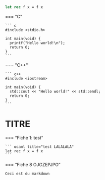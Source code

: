 ﻿``` ocaml title="CECI NEST PAS DU MARKDOWN"
let rec f x = f x
```

=== "C"

    ``` c
    #include <stdio.h>

    int main(void) {
      printf("Hello world!\n");
      return 0;
    }
    ```

=== "C++"

    ``` c++
    #include <iostream>

    int main(void) {
      std::cout << "Hello world!" << std::endl;
      return 0;
    }
    ```


# TITRE

=== “Fiche 1: test”
	
	``` ocaml title="test LALALALA"
	let rec f x = f x
	```

=== “Fiche 8 OJGZEPJPO”

	Ceci est du markdown

